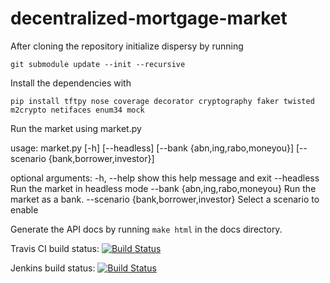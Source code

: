 # decentralized-mortgage-market
After cloning the repository initialize dispersy by running

`git submodule update --init --recursive`

Install the dependencies with

`pip install tftpy nose coverage decorator cryptography faker twisted m2crypto netifaces enum34 mock`

Run the market using market.py

  usage: market.py [-h] [--headless] [--bank {abn,ing,rabo,moneyou}]
                   [--scenario {bank,borrower,investor}]

  optional arguments:
    -h, --help            show this help message and exit
    --headless            Run the market in headless mode
    --bank {abn,ing,rabo,moneyou}
                          Run the market as a bank.
    --scenario {bank,borrower,investor}
                          Select a scenario to enable
                          
Generate the API docs by running `make html` in the docs directory.



Travis CI build status: [![Build Status](https://travis-ci.org/Jumba/decentralized-mortgage-market.svg?branch=master)](https://travis-ci.org/Jumba/decentralized-mortgage-market)


Jenkins build status: [![Build Status](https://jenkins.tribler.org/job/pers/job/bep_market_v3/badge/icon)](https://jenkins.tribler.org/job/pers/job/bep_market_v3/)

